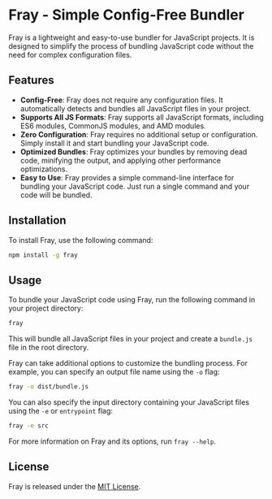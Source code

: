 # Fray - Simple Config-Free Bundler

Fray is a lightweight and easy-to-use bundler for JavaScript projects. It is designed to simplify the process of bundling JavaScript code without the need for complex configuration files.

## Features

- **Config-Free**: Fray does not require any configuration files. It automatically detects and bundles all JavaScript files in your project.
- **Supports All JS Formats**: Fray supports all JavaScript formats, including ES6 modules, CommonJS modules, and AMD modules.
- **Zero Configuration**: Fray requires no additional setup or configuration. Simply install it and start bundling your JavaScript code.
- **Optimized Bundles**: Fray optimizes your bundles by removing dead code, minifying the output, and applying other performance optimizations.
- **Easy to Use**: Fray provides a simple command-line interface for bundling your JavaScript code. Just run a single command and your code will be bundled.

## Installation

To install Fray, use the following command:

```bash
npm install -g fray
```

## Usage

To bundle your JavaScript code using Fray, run the following command in your project directory:

```bash
fray
```

This will bundle all JavaScript files in your project and create a `bundle.js` file in the root directory.

Fray can take additional options to customize the bundling process. For example, you can specify an output file name using the `-o` flag:

```bash
fray -o dist/bundle.js
```

You can also specify the input directory containing your JavaScript files using the `-e` or `entrypoint` flag:

```bash
fray -e src
```

For more information on Fray and its options, run `fray --help`.

## License

Fray is released under the [MIT License](LICENSE).
